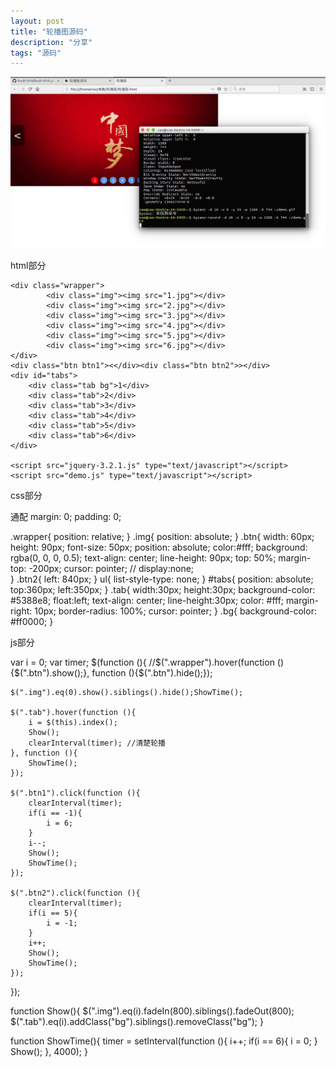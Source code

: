 ```yaml
---
layout: post
title: "轮播图源码"
description: "分享"
tags: "源码"
---
```



![alt text](/pic/lunbotu/demo.gif)


﻿html部分


	<div class="wrapper">
			<div class="img"><img src="1.jpg"></div>
			<div class="img"><img src="2.jpg"></div>
			<div class="img"><img src="3.jpg"></div>
			<div class="img"><img src="4.jpg"></div>
			<div class="img"><img src="5.jpg"></div>
			<div class="img"><img src="6.jpg"></div>
	</div>
	<div class="btn btn1"><</div><div class="btn btn2">></div>
	<div id="tabs">
		<div class="tab bg">1</div>
		<div class="tab">2</div>
		<div class="tab">3</div>
		<div class="tab">4</div>
		<div class="tab">5</div>
		<div class="tab">6</div>
	</div>

	<script src="jquery-3.2.1.js" type="text/javascript"></script>
	<script src="demo.js" type="text/javascript"></script>

</body>
</html>



css部分



通配
margin: 0;
padding: 0;

.wrapper{
	position: relative;
}
.img{
	position: absolute;
}
.btn{
	width: 60px;
	height: 90px;
	font-size: 50px;
	position: absolute;
	color:#fff;
	background: rgba(0, 0, 0, 0.5);
	text-align: center;
	line-height: 90px;
	top: 50%;
	margin-top: -200px;
	cursor: pointer;
//	display:none;  
}
.btn2{
	left: 840px;
}
ul{
	list-style-type: none;
}
 #tabs{
	position: absolute;
	top:360px;
	left:350px;
}
.tab{
	width:30px;
	height:30px;
	background-color: #5388e8;
	float:left;
	text-align: center;
	line-height:30px;
	color: #fff;
	margin-right: 10px;
	border-radius: 100%;
	cursor: pointer;
}
.bg{
	background-color: #ff0000;
}




js部分




var i = 0;
var timer;
$(function (){
	//$(".wrapper").hover(function (){$(".btn").show();}, function (){$(".btn").hide();});

	$(".img").eq(0).show().siblings().hide();ShowTime();

	$(".tab").hover(function (){
		i = $(this).index();
		Show();
		clearInterval(timer); //清楚轮播
	}, function (){
		ShowTime();
	});

	$(".btn1").click(function (){
		clearInterval(timer);
		if(i == -1){
			i = 6;
		}
		i--;
		Show();
		ShowTime();
	});

	$(".btn2").click(function (){
		clearInterval(timer);
		if(i == 5){
			i = -1;
		}
		i++;
		Show();
		ShowTime();
	});
});


function Show(){
	$(".img").eq(i).fadeIn(800).siblings().fadeOut(800);
	$(".tab").eq(i).addClass("bg").siblings().removeClass("bg");
}

function ShowTime(){
	timer = setInterval(function (){
		i++;
		if(i == 6){
			i = 0;
		}
		Show();
	}, 4000);
}
